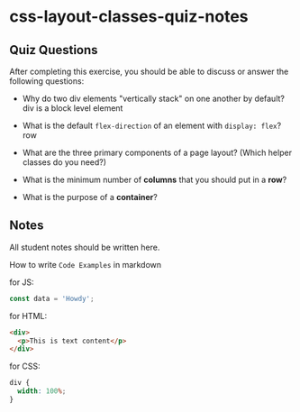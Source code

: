 # css-layout-classes-quiz-notes

## Quiz Questions

After completing this exercise, you should be able to discuss or answer the following questions:

- Why do two div elements "vertically stack" on one another by default?
  div is a block level element
- What is the default `flex-direction` of an element with `display: flex`?
  row
- What are the three primary components of a page layout? (Which helper classes do you need?)

- What is the minimum number of **columns** that you should put in a **row**?

- What is the purpose of a **container**?

## Notes

All student notes should be written here.

How to write `Code Examples` in markdown

for JS:

```javascript
const data = 'Howdy';
```

for HTML:

```html
<div>
  <p>This is text content</p>
</div>
```

for CSS:

```css
div {
  width: 100%;
}
```
